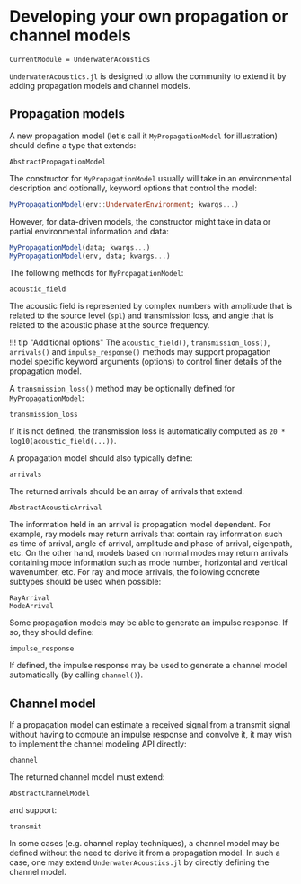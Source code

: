 # Developing your own propagation or channel models

```@meta
CurrentModule = UnderwaterAcoustics
```

`UnderwaterAcoustics.jl` is designed to allow the community to extend it by adding propagation models and channel models.

## Propagation models

A new propagation model (let's call it `MyPropagationModel` for illustration) should define a type that extends:
```@docs; canonical=false
AbstractPropagationModel
```

The constructor for `MyPropagationModel` usually will take in an environmental description and optionally, keyword options that control the model:
```julia
MyPropagationModel(env::UnderwaterEnvironment; kwargs...)
```
However, for data-driven models, the constructor might take in data or partial environmental information and data:
```julia
MyPropagationModel(data; kwargs...)
MyPropagationModel(env, data; kwargs...)
```

The following methods for `MyPropagationModel`:
```@docs; canonical=false
acoustic_field
```
The acoustic field is represented by complex numbers with amplitude that is related to the source level (`spl`) and transmission loss, and angle that is related to the acoustic phase at the source frequency.

!!! tip "Additional options"
    The `acoustic_field()`, `transmission_loss()`, `arrivals()` and `impulse_response()` methods may support propagation model specific keyword arguments (options) to control finer details of the propagation model.

A `transmission_loss()` method may be optionally defined for `MyPropagationModel`:
```@docs; canonical=false
transmission_loss
```
If it is not defined, the transmission loss is automatically computed as `20 * log10(acoustic_field(...))`.

A propagation model should also typically define:
```@docs; canonical=false
arrivals
```
The returned arrivals should be an array of arrivals that extend:
```@docs; canonical=false
AbstractAcousticArrival
```
The information held in an arrival is propagation model dependent. For example, ray models may return arrivals that contain ray information such as time of arrival, angle of arrival, amplitude and phase of arrival, eigenpath, etc. On the other hand, models based on normal modes may return arrivals containing mode information such as mode number, horizontal and vertical wavenumber, etc. For ray and mode arrivals, the following concrete subtypes should be used when possible:
```@docs; canonical=false
RayArrival
ModeArrival
```

Some propagation models may be able to generate an impulse response. If so, they should define:
```@docs; canonical=false
impulse_response
```
If defined, the impulse response may be used to generate a channel model automatically (by calling `channel()`).

## Channel model

If a propagation model can estimate a received signal from a transmit signal without having to compute an impulse response and convolve it, it may wish to implement the channel modeling API directly:
```@docs; canonical=false
channel
```
The returned channel model must extend:
```@docs; canonical=false
AbstractChannelModel
```
and support:
```@docs; canonical=false
transmit
```

In some cases (e.g. channel replay techniques), a channel model may be defined without the need to derive it from a propagation model. In such a case, one may extend `UnderwaterAcoustics.jl` by directly defining the channel model.
